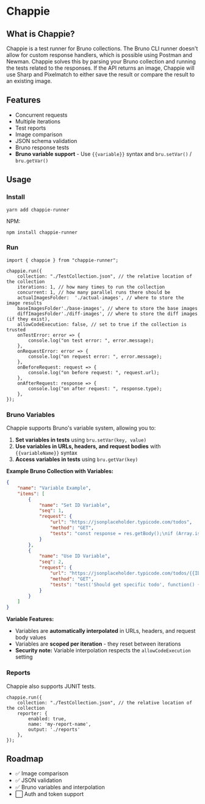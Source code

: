 # Chappie

## What is Chappie?

Chappie is a test runner for Bruno collections. The Bruno CLI runner doesn't allow for custom response handlers, which is possible using Postman and Newman. Chappie solves this by parsing your Bruno collection and running the tests related to the responses. If the API returns an image, Chappie will use Sharp and Pixelmatch to either save the result or compare the result to an existing image.

## Features

- Concurrent requests
- Multiple iterations
- Test reports
- Image comparison
- JSON schema validation
- Bruno response tests
- **Bruno variable support** - Use `{{variable}}` syntax and `bru.setVar()` / `bru.getVar()`

## Usage

### Install

```
yarn add chappie-runner
```

NPM:

```
npm install chappie-runner
```

### Run

```
import { chappie } from "chappie-runner";

chappie.run({
	collection: "./TestCollection.json", // the relative location of the collection
	iterations: 1, // how many times to run the collection
	concurrent: 1, // how many parallel runs there should be
	actualImagesFolder:  './actual-images', // where to store the image results
	baseImagesFolder'./base-images', // where to store the base images
	diffImagesFolder'./diff-images', // where to store the diff images (if they exist),
	allowCodeExecution: false, // set to true if the collection is trusted
	onTestError: error => {
		console.log("on test error: ", error.message);
	},
	onRequestError: error => {
		console.log("on request error: ", error.message);
	},
	onBeforeRequest: request => {
		console.log("on before request: ", request.url);
	},
	onAfterRequest: response => {
		console.log("on after request: ", response.type);
	},
});
```

### Bruno Variables

Chappie supports Bruno's variable system, allowing you to:

1. **Set variables in tests** using `bru.setVar(key, value)`
2. **Use variables in URLs, headers, and request bodies** with `{{variableName}}` syntax
3. **Access variables in tests** using `bru.getVar(key)`

**Example Bruno Collection with Variables:**

```json
{
	"name": "Variable Example",
	"items": [
		{
			"name": "Set ID Variable",
			"seq": 1,
			"request": {
				"url": "https://jsonplaceholder.typicode.com/todos",
				"method": "GET",
				"tests": "const response = res.getBody();\nif (Array.isArray(response) && response.length > 0) {\n  bru.setVar('ID', response[0].id);\n}"
			}
		},
		{
			"name": "Use ID Variable",
			"seq": 2,
			"request": {
				"url": "https://jsonplaceholder.typicode.com/todos/{{ID}}",
				"method": "GET",
				"tests": "test('Should get specific todo', function() {\n  expect(res.getStatus()).to.equal(200);\n  expect(res.getBody().id).to.equal(bru.getVar('ID'));\n});"
			}
		}
	]
}
```

**Variable Features:**

- Variables are **automatically interpolated** in URLs, headers, and request body values
- Variables are **scoped per iteration** - they reset between iterations
- **Security note:** Variable interpolation respects the `allowCodeExecution` setting

### Reports

Chappie also supports JUNIT tests.

```
chappie.run({
	collection: "./TestCollection.json", // the relative location of the collection
 	reporter: {
		enabled: true,
		name: 'my-report-name',
		output: './reports'
	},
});
```

## Roadmap

- ✅ Image comparison
- ✅ JSON validation
- ✅ Bruno variables and interpolation
- ⬜️ Auth and token support
